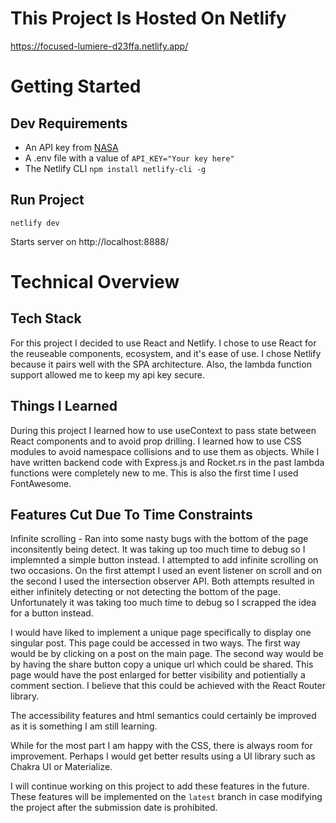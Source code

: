 # This Project Is Hosted On Netlify

https://focused-lumiere-d23ffa.netlify.app/

# Getting Started

## Dev Requirements

- An API key from [NASA](https://api.nasa.gov/)
- A .env file with a value of `API_KEY="Your key here"`
- The Netlify CLI `npm install netlify-cli -g` 

## Run Project

`netlify dev`

Starts server on http://localhost:8888/


# Technical Overview

## Tech Stack

For this project I decided to use React and Netlify. I chose to use React for the reuseable components, ecosystem, and it's ease of use. I chose Netlify because it pairs well with the SPA architecture. Also, the lambda function support allowed me to keep my api key secure.

## Things I Learned

During this project I learned how to use useContext to pass state between React components and to avoid prop drilling. I learned how to use CSS modules to avoid namespace collisions and to use them as objects. While I have written backend code with Express.js and Rocket.rs in the past lambda functions were completely new to me. This is also the first time I used FontAwesome.

## Features Cut Due To Time Constraints

Infinite scrolling - Ran into some nasty bugs with the bottom of the page inconsitently being detect. It was taking up too much time to debug so I implemnted a simple button instead.
I attempted to add infinite scrolling on two occasions. On the first attempt I used an event listener on scroll and on the second I used the intersection observer API. Both attempts resulted in either infinitely detecting or not detecting the bottom of the page. Unfortunately it was taking too much time to debug so I scrapped the idea for a button instead.

I would have liked to implement a unique page specifically to display one singular post. This page could be accessed in two ways. The first way would be by clicking on a post on the main page. The second way would be by having the share button copy a unique url which could be shared. This page would have the post enlarged for better visibility and potientially a comment section. I believe that this could be achieved with the React Router library.

The accessibility features and html semantics could certainly be improved as it is something I am still learning.

While for the most part I am happy with the CSS, there is always room for improvement. Perhaps I would get better results using a UI library such as Chakra UI or Materialize.

I will continue working on this project to add these features in the future. These features will be implemented on the `latest` branch in case modifying the project after the submission date is prohibited.
